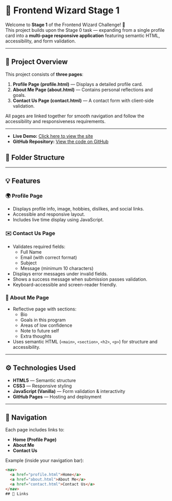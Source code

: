 # 🌟 Frontend Wizard Stage 1

Welcome to **Stage 1** of the Frontend Wizard Challenge! 🚀  
This project builds upon the Stage 0 task — expanding from a single profile card into a **multi-page responsive application** featuring semantic HTML, accessibility, and form validation.

---

## 📄 Project Overview

This project consists of **three pages**:
1. **Profile Page (profile.html)** — Displays a detailed profile card.
2. **About Me Page (about.html)** — Contains personal reflections and goals.
3. **Contact Us Page (contact.html)** — A contact form with client-side validation.

All pages are linked together for smooth navigation and follow the accessibility and responsiveness requirements.

---

- **Live Demo:** [Click here to view the site](https://richadys.github.io/frontend-wizard-stage1/)
- **GitHub Repository:** [View the code on GitHub](https://github.com/richadys/frontend-wizard-stage1)


## 🧱 Folder Structure


---

## 💡 Features

### 🌍 Profile Page
- Displays profile info, image, hobbies, dislikes, and social links.
- Accessible and responsive layout.
- Includes live time display using JavaScript.

### ✉️ Contact Us Page
- Validates required fields:
  - Full Name  
  - Email (with correct format)  
  - Subject  
  - Message (minimum 10 characters)
- Displays error messages under invalid fields.
- Shows a success message when submission passes validation.
- Keyboard-accessible and screen-reader friendly.

### 🧠 About Me Page
- Reflective page with sections:
  - Bio  
  - Goals in this program  
  - Areas of low confidence  
  - Note to future self  
  - Extra thoughts
- Uses semantic HTML (`<main>`, `<section>`, `<h2>`, `<p>`) for structure and accessibility.

---

## ⚙️ Technologies Used

- **HTML5** — Semantic structure  
- **CSS3** — Responsive styling  
- **JavaScript (Vanilla)** — Form validation & interactivity  
- **GitHub Pages** — Hosting and deployment

---

## 🧭 Navigation

Each page includes links to:
- **Home (Profile Page)**
- **About Me**
- **Contact Us**

Example (inside your navigation bar):
```html
<nav>
  <a href="profile.html">Home</a>
  <a href="about.html">About Me</a>
  <a href="contact.html">Contact Us</a>
</nav>
## 🔗 Links
